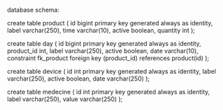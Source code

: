 database schema: 

create table product (
  id bigint primary key generated always as identity,
  label varchar(250),
  time varchar(10),
  active boolean,
  quantity int
);

create table day (
  id bigint primary key generated always as identity,
  product_id int,
  label varchar(250),
  active boolean,
  date varchar(10),
  constraint fk_product foreign key (product_id) references product(id)
);

create table device (
  id int primary key generated always as identity,
  label varchar(250),
  active boolean,
  date varchar(250)
);

create table medecine (
  id int primary key generated always as identity,
  label varchar(250),
  value varchar(250)
);